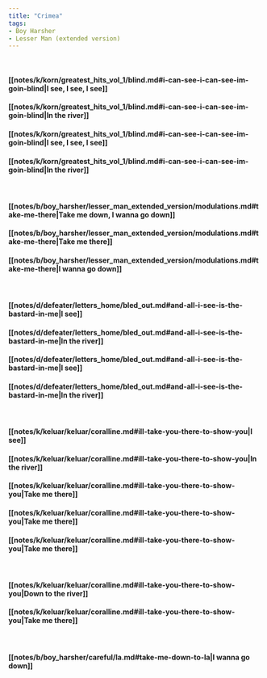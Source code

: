 ```yaml
---
title: "Crimea"
tags:
- Boy Harsher
- Lesser Man (extended version)
---
```

&nbsp;
#### [[notes/k/korn/greatest_hits_vol_1/blind.md#i-can-see-i-can-see-im-goin-blind|I see, I see, I see]]
#### [[notes/k/korn/greatest_hits_vol_1/blind.md#i-can-see-i-can-see-im-goin-blind|In the river]]
#### [[notes/k/korn/greatest_hits_vol_1/blind.md#i-can-see-i-can-see-im-goin-blind|I see, I see, I see]]
#### [[notes/k/korn/greatest_hits_vol_1/blind.md#i-can-see-i-can-see-im-goin-blind|In the river]]
&nbsp;
#### [[notes/b/boy_harsher/lesser_man_extended_version/modulations.md#take-me-there|Take me down, I wanna go down]]
#### [[notes/b/boy_harsher/lesser_man_extended_version/modulations.md#take-me-there|Take me there]]
#### [[notes/b/boy_harsher/lesser_man_extended_version/modulations.md#take-me-there|I wanna go down]]
&nbsp;
#### [[notes/d/defeater/letters_home/bled_out.md#and-all-i-see-is-the-bastard-in-me|I see]]
#### [[notes/d/defeater/letters_home/bled_out.md#and-all-i-see-is-the-bastard-in-me|In the river]]
#### [[notes/d/defeater/letters_home/bled_out.md#and-all-i-see-is-the-bastard-in-me|I see]]
#### [[notes/d/defeater/letters_home/bled_out.md#and-all-i-see-is-the-bastard-in-me|In the river]]
&nbsp;
#### [[notes/k/keluar/keluar/coralline.md#ill-take-you-there-to-show-you|I see]]
#### [[notes/k/keluar/keluar/coralline.md#ill-take-you-there-to-show-you|In the river]]
#### [[notes/k/keluar/keluar/coralline.md#ill-take-you-there-to-show-you|Take me there]]
#### [[notes/k/keluar/keluar/coralline.md#ill-take-you-there-to-show-you|Take me there]]
#### [[notes/k/keluar/keluar/coralline.md#ill-take-you-there-to-show-you|Take me there]]
&nbsp;
#### [[notes/k/keluar/keluar/coralline.md#ill-take-you-there-to-show-you|Down to the river]]
#### [[notes/k/keluar/keluar/coralline.md#ill-take-you-there-to-show-you|Take me there]]
&nbsp;
#### [[notes/b/boy_harsher/careful/la.md#take-me-down-to-la|I wanna go down]]
